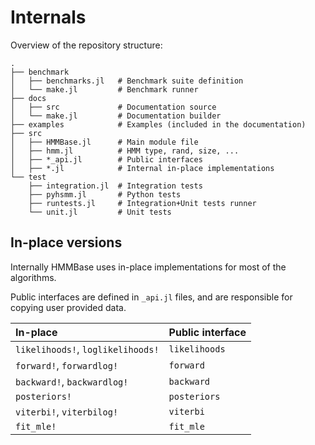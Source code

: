 # Internals

Overview of the repository structure:

```
.
├── benchmark
│   ├── benchmarks.jl   # Benchmark suite definition
│   └── make.jl         # Benchmark runner
├── docs
│   ├── src             # Documentation source
│   └── make.jl         # Documentation builder
├── examples            # Examples (included in the documentation)
├── src
│   ├── HMMBase.jl      # Main module file
│   ├── hmm.jl          # HMM type, rand, size, ...
│   ├── *_api.jl        # Public interfaces
│   ├── *.jl            # Internal in-place implementations
└── test
    ├── integration.jl  # Integration tests
    ├── pyhsmm.jl       # Python tests
    ├── runtests.jl     # Integration+Unit tests runner
    └── unit.jl         # Unit tests

```

## In-place versions

Internally HMMBase uses in-place implementations for most of the algorithms.

Public interfaces are defined in `_api.jl` files, and are responsible for copying
user provided data.

In-place                          | Public interface
:---------------------------------|:----------------
`likelihoods!`, `loglikelihoods!` | `likelihoods`
`forward!`, `forwardlog!`         | `forward`
`backward!`, `backwardlog!`       | `backward`
`posteriors!`                     | `posteriors`
`viterbi!`, `viterbilog!`         | `viterbi`
`fit_mle!`                        | `fit_mle`
